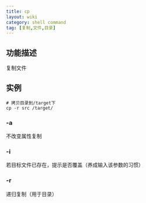 ```yaml
---
title: cp
layout: wiki
category: shell command
tag: [复制,文件,目录]
---
```


## 功能描述

复制文件

## 实例

```
# 拷贝目录到/target下
cp -r src /target/
```

### -a

不改变属性复制

### -i

若目标文件已存在，提示是否覆盖（养成输入该参数的习惯）

### -r

递归复制（用于目录）

